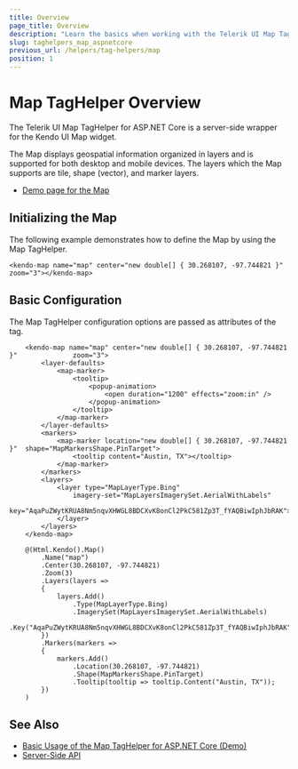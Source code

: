 ```yaml
---
title: Overview
page_title: Overview
description: "Learn the basics when working with the Telerik UI Map TagHelper for ASP.NET Core (MVC 6 or ASP.NET Core MVC)."
slug: taghelpers_map_aspnetcore
previous_url: /helpers/tag-helpers/map
position: 1
---
```


# Map TagHelper Overview

The Telerik UI Map TagHelper for ASP.NET Core is a server-side wrapper for the Kendo UI Map widget.

The Map displays geospatial information organized in layers and is supported for both desktop and mobile devices. The layers which the Map supports are tile, shape (vector), and marker layers.

* [Demo page for the Map](https://demos.telerik.com/aspnet-core/map/tag-helper)

## Initializing the Map

The following example demonstrates how to define the Map by using the Map TagHelper.

    <kendo-map name="map" center="new double[] { 30.268107, -97.744821 }" zoom="3"></kendo-map>

## Basic Configuration

The Map TagHelper configuration options are passed as attributes of the tag.

```tagHelper
    <kendo-map name="map" center="new double[] { 30.268107, -97.744821 }"              zoom="3">
        <layer-defaults>
            <map-marker>
                <tooltip>
                    <popup-animation>
                        <open duration="1200" effects="zoom:in" />
                    </popup-animation>
                </tooltip>
            </map-marker>
        </layer-defaults>
        <markers>
            <map-marker location="new double[] { 30.268107, -97.744821 }"  shape="MapMarkersShape.PinTarget">
                <tooltip content="Austin, TX"></tooltip>
            </map-marker>
        </markers>
        <layers>
            <layer type="MapLayerType.Bing"
                imagery-set="MapLayersImagerySet.AerialWithLabels"
                key="AqaPuZWytKRUA8Nm5nqvXHWGL8BDCXvK8onCl2PkC581Zp3T_fYAQBiwIphJbRAK">
            </layer>
        </layers>
    </kendo-map>
```
```cshtml
    @(Html.Kendo().Map()
        .Name("map")
        .Center(30.268107, -97.744821)
        .Zoom(3)
        .Layers(layers =>
        {
            layers.Add()
                .Type(MapLayerType.Bing)
                .ImagerySet(MapLayersImagerySet.AerialWithLabels)
                .Key("AqaPuZWytKRUA8Nm5nqvXHWGL8BDCXvK8onCl2PkC581Zp3T_fYAQBiwIphJbRAK");
        })
        .Markers(markers =>
        {
            markers.Add()
                .Location(30.268107, -97.744821)
                .Shape(MapMarkersShape.PinTarget)
                .Tooltip(tooltip => tooltip.Content("Austin, TX"));
        })
    )
```

## See Also

* [Basic Usage of the Map TagHelper for ASP.NET Core (Demo)](https://demos.telerik.com/aspnet-core/map/tag-helper)
* [Server-Side API](/api/map)
